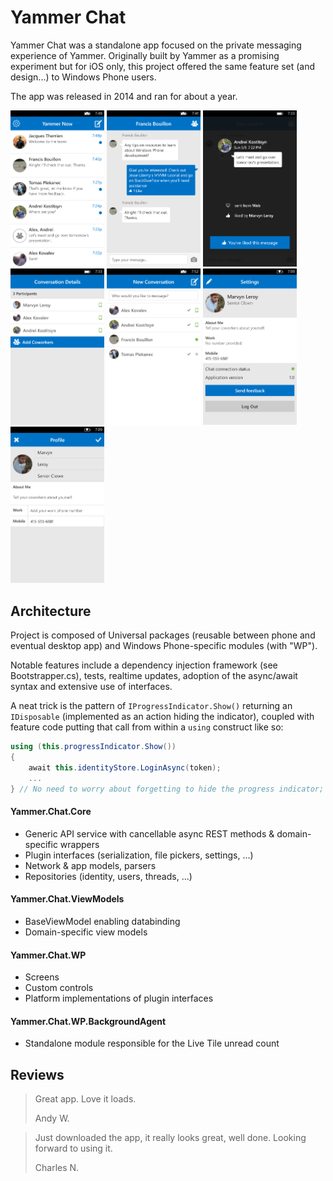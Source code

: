 # Yammer Chat

Yammer Chat was a standalone app focused on the private messaging experience of Yammer. Originally built by Yammer as a promising experiment but for iOS only, this project offered the same feature set (and design...) to Windows Phone users. 

The app was released in 2014 and ran for about a year.

<img src="Submission Files/screenshot_1.png" width="150" /> <img src="Submission Files/screenshot_2.png" width="150" /> <img src="Submission Files/screenshot_3.png" width="150" /> <img src="Submission Files/screenshot_4.png" width="150" /> <img src="Submission Files/screenshot_5.png" width="150" /> <img src="Submission Files/screenshot_6.png" width="150" /> <img src="Submission Files/screenshot_7.png" width="150" /> 

## Architecture

Project is composed of Universal packages (reusable between phone and eventual desktop app) and Windows Phone-specific modules (with "WP").

Notable features include a dependency injection framework (see Bootstrapper.cs), tests, realtime updates, adoption of the async/await syntax and extensive use of interfaces. 

A neat trick is the pattern of `IProgressIndicator.Show()` returning an `IDisposable` (implemented as an action hiding the indicator), coupled with feature code putting that call from within a `using` construct like so:

```csharp
using (this.progressIndicator.Show())
{
    await this.identityStore.LoginAsync(token);
    ...
} // No need to worry about forgetting to hide the progress indicator; the Show() method's IDisposable gets called automatically
```

#### Yammer.Chat.Core

* Generic API service with cancellable async REST methods & domain-specific wrappers
* Plugin interfaces (serialization, file pickers, settings, ...)
* Network & app models, parsers
* Repositories (identity, users, threads, ...)

#### Yammer.Chat.ViewModels

* BaseViewModel enabling databinding
* Domain-specific view models

#### Yammer.Chat.WP

* Screens
* Custom controls
* Platform implementations of plugin interfaces

#### Yammer.Chat.WP.BackgroundAgent

* Standalone module responsible for the Live Tile unread count

## Reviews

> Great app. Love it loads.
>
> Andy W.

> Just downloaded the app, it really looks great, well done. Looking forward to using it.
>
> Charles N.